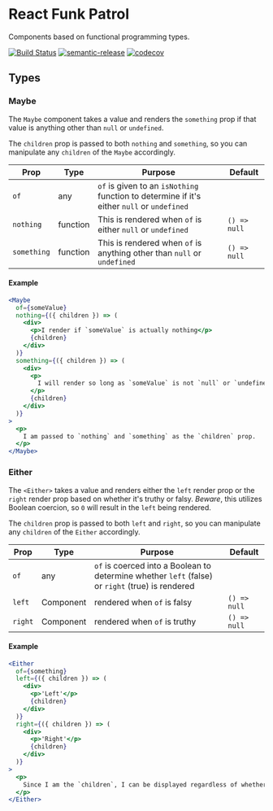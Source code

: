 # React Funk Patrol

Components based on functional programming types.

[![Build Status](https://travis-ci.org/kyleshevlin/react-funk-patrol.svg?branch=master)](https://travis-ci.org/kyleshevlin/react-funk-patrol)
[![semantic-release](https://img.shields.io/badge/%20%20%F0%9F%93%A6%F0%9F%9A%80-semantic--release-e10079.svg)](https://github.com/semantic-release/semantic-release)
[![codecov](https://codecov.io/gh/kyleshevlin/react-funk-patrol/branch/master/graph/badge.svg)](https://codecov.io/gh/kyleshevlin/react-funk-patrol)

## Types

### Maybe

The `Maybe` component takes a value and renders the `something` prop if that value is anything other than `null` or `undefined`.

The `children` prop is passed to both `nothing` and `something`, so you can manipulate any `children` of the `Maybe` accordingly.

| Prop | Type | Purpose | Default |
|---|---|---|---|
| `of` | any | `of` is given to an `isNothing` function to determine if it's either `null` or `undefined` | |
| `nothing` | function | This is rendered when `of` is either `null` or `undefined` | `() => null` |
| `something` | function | This is rendered when `of` is anything other than `null` or `undefined` | `() => null` |

#### Example

```jsx
<Maybe
  of={someValue}
  nothing={({ children }) => (
    <div>
      <p>I render if `someValue` is actually nothing</p>
      {children}
    </div>
  )}
  something={({ children }) => (
    <div>
      <p>
        I will render so long as `someValue` is not `null` or `undefined`
      </p>
      {children}
    </div>
  )}
>
  <p>
    I am passed to `nothing` and `something` as the `children` prop.
  </p>
</Maybe>
```

### Either

The `<Either>` takes a value and renders either the `left` render prop or the `right` render prop based on whether it's truthy or falsy. *Beware*, this utilizes Boolean coercion, so `0` will result in the `left` being rendered.

The `children` prop is passed to both `left` and `right`, so you can manipulate any `children` of the `Either` accordingly.

| Prop | Type | Purpose | Default |
|---|---|---|---|
| `of` | any | `of` is coerced into a Boolean to determine whether `left` (false) or `right` (true) is rendered | |
| `left` | Component | rendered when `of` is falsy | `() => null` |
| `right` | Component | rendered when `of` is truthy | `() => null` |

#### Example

```jsx
<Either
  of={something}
  left={({ children }) => (
    <div>
      <p>'Left'</p>
      {children}
    </div>
  )}
  right={({ children }) => (
    <div>
      <p>'Right'</p>
      {children}
    </div>
  )}
>
  <p>
    Since I am the `children`, I can be displayed regardless of whether `of` is truthy or falsy.
  </p>
</Either>
```
